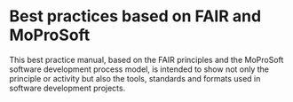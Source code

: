 # Best practices based on FAIR and MoProSoft

This best practice manual, based on the FAIR principles and the MoProSoft software development process model, is intended to show not only the principle or activity but also the tools, standards and formats used in software development projects.


